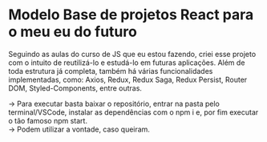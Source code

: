 # Modelo Base de projetos React para o meu eu do futuro

Seguindo as aulas do curso de JS que eu estou fazendo, criei esse projeto com o intuito de reutilizá-lo e estudá-lo em futuras aplicações. Além de toda estrutura já completa, também há várias funcionalidades implementadas, como: Axios, Redux, Redux Saga, Redux Persist, Router DOM, Styled-Components, entre outras.

-> Para executar basta baixar o repositório, entrar na pasta pelo terminal/VSCode, instalar as dependências com o npm i e, por fim executar o tão famoso npm start. <br>
-> Podem utilizar a vontade, caso queiram.
